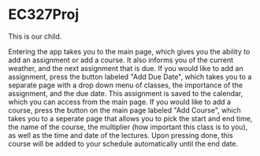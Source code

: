 # EC327Proj
This is our child.

Entering the app takes you to the main page, which gives you the ability to add an assignment or add a course. It also informs you of the current weather, and the next assignment that is due. If you would like to add an assignment, press the button labeled "Add Due Date", which takes you to a separate page with a drop down menu of classes, the importance of the assignment, and the due date. This assignment is saved to the calendar, which you can access from the main page. If you would like to add a course, press the button on the main page labeled "Add Course", which takes you to a seperate page that allows you to pick the start and end time, the name of the course, the multiplier (how important this class is to you), as well as the time and date of the lectures. Upon pressing done, this course will be added to your schedule automatically until the end date. 
